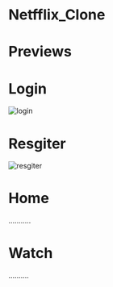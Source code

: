 # Netfflix_Clone
# Previews
# Login
![login](https://user-images.githubusercontent.com/101971239/196590863-53801a3a-6702-40d7-85bf-02380aa73043.png)
# Resgiter
![resgiter](https://user-images.githubusercontent.com/101971239/196590867-b6b2d72a-aac3-4f6f-901f-5b56836a7573.png)

# Home 
...........
# Watch 
..........
